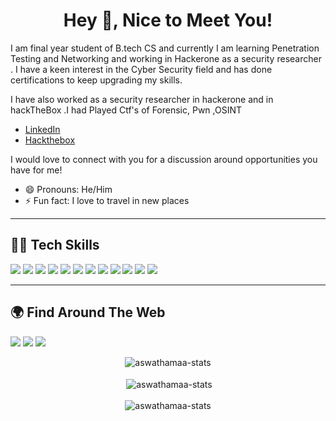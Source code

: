 <h1 align="center">Hey 👋, Nice to Meet You!</h1>


<div align="center">

<!-- ![Header Image](https://github.com/hsnice16/hsnice16/blob/main/Linked_Header_2.PNG) -->

</div>

I am final year student of B.tech CS and currently I am learning Penetration Testing and Networking and working in Hackerone as a security researcher . I have a keen interest in the Cyber Security field and has done certifications to keep upgrading my skills.


I have also worked as a security researcher  in hackerone and in hackTheBox .I had Played Ctf's of Forensic, Pwn ,OSINT


- [LinkedIn](https://www.linkedin.com/in/sanskar-r-2437381a1)
- [Hackthebox](https://app.hackthebox.com/profile/300428)

I would love to connect with you for a discussion around opportunities you have for me!

- 😄 Pronouns: He/Him
- ⚡ Fun fact: I love to travel in new places 

---

## 👨‍💻 Tech Skills

![](https://img.shields.io/badge/Linux-000000?style=for-the-badge&logo=Linux&logoColor=white)
![](https://img.shields.io/badge/Networking-1572B6?style=for-the-badge&logo=networking&logoColor=white)
![](https://img.shields.io/badge/BurpSuite-F7DF1E?style=for-the-badge&logo=burpsuite&logoColor=black)
![](https://img.shields.io/badge/Nmap-43853D?style=for-the-badge&logo=nmap&logoColor=white)
![](https://img.shields.io/badge/ProblemSolving-007ACC?style=for-the-badge&logo=problemsolving&logoColor=white)
![](https://img.shields.io/badge/Metasploit-20232A?style=for-the-badge&logo=metasploit&logoColor=61DAFB)
![](https://img.shields.io/badge/SqlMap-000000?style=for-the-badge&logo=sqlmap&logoColor=white)
![](https://img.shields.io/badge/PacketTracer-F05032?style=for-the-badge&logo=packettracert&logoColor=white)
![](https://img.shields.io/badge/Network-Security-00C7B7?style=for-the-badge&logo=networksecurity&logoColor=white)
![](https://img.shields.io/badge/Owasp-eb4c34?style=for-the-badge&logo=owasp&logoColor=black)
![](https://img.shields.io/badge/Nessus-51fc42?style=for-the-badge&logo=security&logoColor=black)
![](https://img.shields.io/badge/Searchsploit-0AC97F?style=for-the-badge&logo=searchsploit&logoColor=white)

---


## 🌍 Find Around The Web

<a href="https://github.com/aswathamaa"><img src="https://img.shields.io/badge/GitHub-100000?style=for-the-badge&logo=github&logoColor=white"/></a>
<a href="https://www.linkedin.com/in/sanskar-r-2437381a1"><img src="https://img.shields.io/badge/LinkedIn-0077B5?style=for-the-badge&logo=linkedin&logoColor=white"/></a>
<a href="https://app.hackthebox.com/profile/300428"><img src="https://img.shields.io/badge/HacktheBox-E4405F?style=for-the-badge&logo=hackthebox&logoColor=white"/></a>


<div align="center"><img align="center" src="https://github-readme-stats.vercel.app/api/top-langs?username=aswathamaa&show_icons=true&locale=en&layout=compact" alt="aswathamaa-stats" /></div>

<br>

<div align="center">&nbsp;<img align="center" src="https://github-readme-stats.vercel.app/api?username=aswathamaa&show_icons=true&locale=en" alt="aswathamaa-stats" />
</div>

<br>

<div align="center"><img align="center" src="https://github-readme-streak-stats.herokuapp.com/?user=aswathamaa&" alt="aswathamaa-stats" /></div>
